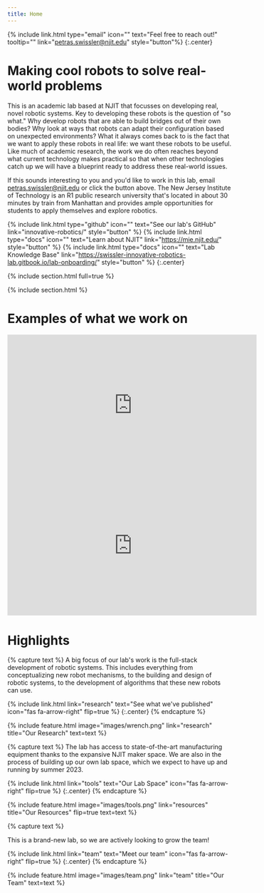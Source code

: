 ```yaml
---
title: Home
---
```


{% include link.html type="email" icon="" text="Feel free to reach out!" tooltip="" link="petras.swissler@njit.edu" style="button"%}
{:.center}
  
# Making cool robots to solve real-world problems

This is an academic lab based at NJIT that focusses on developing real, novel robotic systems.
Key to developing these robots is the question of "so what." Why develop robots that are able to build bridges out of their own bodies? Why look at ways that robots can adapt their configuration based on unexpected environments? 
What it always comes back to is the fact that we want to apply these robots in real life: we want these robots to be useful.
Like much of academic research, the work we do often reaches beyond what current technology makes practical so that when other technologies catch up we will have a blueprint ready to address these real-world issues.

If this sounds interesting to you and you'd like to work in this lab, email petras.swissler@njit.edu or click the button above. The New Jersey Institute of Technology is an R1 public research university that's located in about 30 minutes by train from Manhattan and provides ample opportunities for students to apply themselves and explore robotics.

{%
  include link.html
  type="github"
  icon=""
  text="See our lab's GitHub"
  link="innovative-robotics/"
  style="button"
%}
{%
  include link.html
  type="docs"
  icon=""
  text="Learn about NJIT"
  link="https://mie.njit.edu/"
  style="button"
%}
{%
  include link.html
  type="docs"
  icon=""
  text="Lab Knowledge Base"
  link="https://swissler-innovative-robotics-lab.gitbook.io/lab-onboarding/"
  style="button"
%}
{:.center}

{% include section.html full=true %}

{% include section.html %}

# Examples of what we work on

<iframe width="560" height="315" src="https://www.youtube.com/embed/GKR5wpANZkU" title="YouTube video player" frameborder="0" allow="accelerometer; autoplay; clipboard-write; encrypted-media; gyroscope; picture-in-picture" allowfullscreen></iframe>

<iframe width="560" height="315" src="https://www.youtube.com/embed/Ln4GuFyTY0k" title="YouTube video player" frameborder="0" allow="accelerometer; autoplay; clipboard-write; encrypted-media; gyroscope; picture-in-picture" allowfullscreen></iframe>

# Highlights

{% capture text %}
A big focus of our lab's work is the full-stack development of robotic systems. This includes everything from conceptualizing new robot mechanisms, to the building and design of robotic systems, to the development of algorithms that these new robots can use.

{%
  include link.html
  link="research"
  text="See what we've published"
  icon="fas fa-arrow-right"
  flip=true
%}
{:.center}
{% endcapture %}

{%
  include feature.html
  image="images/wrench.png"
  link="research"
  title="Our Research"
  text=text
%}

{% capture text %}
The lab has access to state-of-the-art manufacturing equipment thanks to the expansive NJIT maker space. We are also in the process of building up our own lab space, which we expect to have up and running by summer 2023.

{%
  include link.html
  link="tools"
  text="Our Lab Space"
  icon="fas fa-arrow-right"
  flip=true
%}
{:.center}
{% endcapture %}

{%
  include feature.html
  image="images/tools.png"
  link="resources"
  title="Our Resources"
  flip=true
  text=text
%}

{% capture text %}

This is a brand-new lab, so we are actively looking to grow the team!

{%
  include link.html
  link="team"
  text="Meet our team"
  icon="fas fa-arrow-right"
  flip=true
%}
{:.center}
{% endcapture %}

{%
  include feature.html
  image="images/team.png"
  link="team"
  title="Our Team"
  text=text
%}
